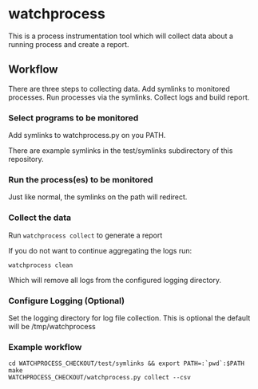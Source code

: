# watchprocess

This is a process instrumentation tool which will collect data about a
running process and create a report.

## Workflow

There are three steps to collecting data. Add symlinks to monitored processes. Run processes via the symlinks. Collect logs and build report. 

### Select programs to be monitored

Add symlinks to watchprocess.py on you PATH. 

There are example symlinks in the test/symlinks subdirectory of this repository. 

### Run the process(es) to be monitored

Just like normal, the symlinks on the path will redirect. 

### Collect the data

Run `watchprocess collect` to generate a report

If you do not want to continue aggregating the logs run:

`watchprocess clean`

Which will remove all logs from the configured logging directory. 

### Configure Logging (Optional)

Set the logging directory for log file collection. This is optional the default will be /tmp/watchprocess

### Example workflow

```
cd WATCHPROCESS_CHECKOUT/test/symlinks && export PATH=:`pwd`:$PATH
make
WATCHPROCESS_CHECKOUT/watchprocess.py collect --csv
```

